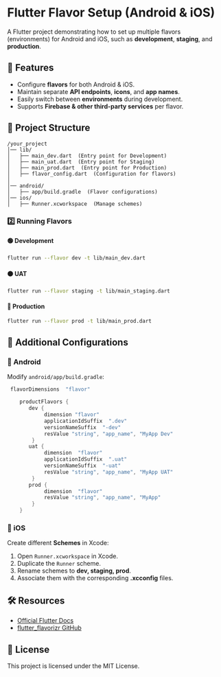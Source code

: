 # Flutter Flavor Setup (Android & iOS)

A Flutter project demonstrating how to set up multiple flavors (environments) for Android and iOS, such as **development**, **staging**, and **production**.

## 📌 Features
- Configure **flavors** for both Android & iOS.
- Maintain separate **API endpoints**, **icons**, and **app names**.
- Easily switch between **environments** during development.
- Supports **Firebase & other third-party services** per flavor.

## 📂 Project Structure
```
/your_project
│── lib/
│   ├── main_dev.dart  (Entry point for Development)
│   ├── main_uat.dart  (Entry point for Staging)
│   ├── main_prod.dart  (Entry point for Production)
│   ├── flavor_config.dart  (Configuration for flavors)
│
│── android/
│   ├── app/build.gradle  (Flavor configurations)
│── ios/
│   ├── Runner.xcworkspace  (Manage schemes)
```

### 2️⃣ Running Flavors
#### 🟢 Development
```sh
flutter run --flavor dev -t lib/main_dev.dart
```
#### 🟠 UAT
```sh
flutter run --flavor staging -t lib/main_staging.dart
```
#### 🔴 Production
```sh
flutter run --flavor prod -t lib/main_prod.dart
```

## 🎯 Additional Configurations
### 🔹 Android
Modify `android/app/build.gradle`:
```gradle
 flavorDimensions  "flavor"

    productFlavors {
       dev {
            dimension "flavor"
            applicationIdSuffix  ".dev"
            versionNameSuffix  "-dev"
            resValue "string", "app_name", "MyApp Dev"
        }
       uat {
            dimension  "flavor"
            applicationIdSuffix  ".uat"
            versionNameSuffix  "-uat"
            resValue "string", "app_name", "MyApp UAT"
        }
       prod {
            dimension  "flavor"
            resValue "string", "app_name", "MyApp"
        }
    }

```

### 🔹 iOS
Create different **Schemes** in Xcode:
1. Open `Runner.xcworkspace` in Xcode.
2. Duplicate the `Runner` scheme.
3. Rename schemes to **dev, staging, prod**.
4. Associate them with the corresponding **.xcconfig** files.

## 🛠️ Resources
- [Official Flutter Docs](https://docs.flutter.dev/)
- [flutter_flavorizr GitHub](https://github.com/AngeloAvv/flutter_flavorizr)

## 📜 License
This project is licensed under the MIT License.

